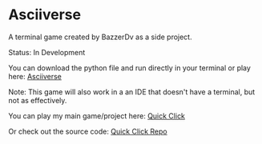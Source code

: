 # Asciiverse
A terminal game created by BazzerDv as a side project.

Status: In Development

You can download the python file and run directly in your terminal or play here: [Asciiverse](https://asciiversegame.github.io/asciiverse/)

Note: This game will also work in a an IDE that doesn't have a terminal, but not as effectively.

You can play my main game/project here: [Quick Click](https://quickclickgame.github.io/quickclick/)

Or check out the source code: [Quick Click Repo](https://github.com/QuickClickGame/quickclick)

